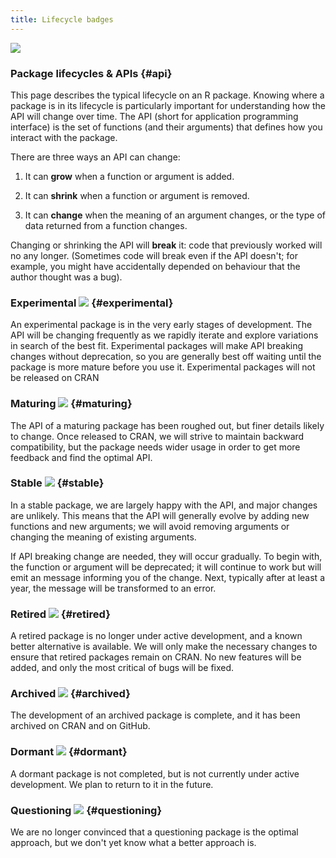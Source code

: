 ```yaml
---
title: Lifecycle badges
---
```


![](/images/lifecycle/lifecycle.png)
### Package lifecycles & APIs {#api}

This page describes the typical lifecycle on an R package. Knowing where a
package is in its lifecycle is particularly important for understanding how the API
will change over time. The API (short for application programming interface) is
the set of functions (and their arguments) that defines how you interact with
the package.

There are three ways an API can change:

 1. It can __grow__ when a function or argument is added. 

 2. It can __shrink__ when a function or argument is removed. 

 3. It can __change__ when the meaning of an argument changes, or the type of 
 data returned from a function changes.

Changing or shrinking the API will __break__ it: code that previously worked
will no any longer. (Sometimes code will break even if the API doesn't; for
example, you might have accidentally depended on behaviour that the author
thought was a bug).


### Experimental ![](https://img.shields.io/badge/lifecycle-experimental-orange.svg) {#experimental}

An experimental package is in the very early stages of development. The API will be changing frequently as we rapidly iterate and explore variations in search of the best fit. Experimental packages will make API breaking changes without deprecation, so you are generally best off waiting until the package is more mature before you use it. Experimental packages will not be released on CRAN

### Maturing ![](https://img.shields.io/badge/lifecycle-maturing-blue.svg) {#maturing}

The API of a maturing package has been roughed out, but finer details likely to change. Once released to CRAN, we will strive to maintain backward compatibility, but the package needs wider usage in order to get more feedback and find the optimal API.

### Stable ![](https://img.shields.io/badge/lifecycle-stable-brightgreen.svg) {#stable}

In a stable package, we are largely happy with the API, and major changes are unlikely. This means that the API will generally evolve by adding new functions and new arguments; we will avoid removing arguments or changing the meaning of existing arguments.

If API breaking change are needed, they will occur gradually. To begin with, the function or argument will be deprecated; it will continue to work but will emit an message informing you of the change. Next, typically after at least a year, the message will be transformed to an error.

### Retired ![](https://img.shields.io/badge/lifecycle-retired-orange.svg) {#retired}

A retired package is no longer under active development, and a known better alternative is available. We will only make the necessary changes to ensure that retired packages remain on CRAN. No new features will be added, and only the most critical of bugs will be fixed.

### Archived ![](https://img.shields.io/badge/lifecycle-archived-red.svg) {#archived}

The development of an archived package is complete, and it has been archived on CRAN and on GitHub.

### Dormant ![](https://img.shields.io/badge/lifecycle-dormant-blue.svg) {#dormant}

A dormant package is not completed, but is not currently under active development. We plan to return to it in the future.

### Questioning ![](https://img.shields.io/badge/lifecycle-questioning-blue.svg) {#questioning}

We are no longer convinced that a questioning package is the optimal approach, but we don't yet know what a better approach is.

